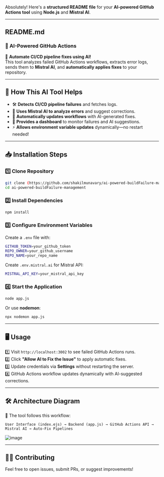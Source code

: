 Absolutely! Here's a **structured README file** for your **AI-powered GitHub Actions tool** using **Node.js** and **Mistral AI**.

---

## **README.md**

### **📌 AI-Powered GitHub Actions**
🚀 **Automate CI/CD pipeline fixes using AI!**  
This tool analyzes failed GitHub Actions workflows, extracts error logs, sends them to **Mistral AI**, and **automatically applies fixes** to your repository.

---

## **🔹 How This AI Tool Helps**
- 🛠 **Detects CI/CD pipeline failures** and fetches logs.
- 🤖 **Uses Mistral AI to analyze errors** and suggest corrections.
- 🔄 **Automatically updates workflows** with AI-generated fixes.
- 🔧 **Provides a dashboard** to monitor failures and AI suggestions.
- ⚡ **Allows environment variable updates** dynamically—no restart needed!

---

## **📥 Installation Steps**
### **1️⃣ Clone Repository**
```bash
git clone (https://github.com/shakilmunavary/ai-powered-buildFailure-management.git)
cd ai-powered-buildFailure-management
```

### **2️⃣ Install Dependencies**
```bash
npm install
```

### **3️⃣ Configure Environment Variables**
Create a `.env` file with:
```bash
GITHUB_TOKEN=your_github_token
REPO_OWNER=your_github_username
REPO_NAME=your_repo_name
```
Create `.env.mistral.ai` for Mistral API:
```bash
MISTRAL_API_KEY=your_mistral_api_key
```

### **4️⃣ Start the Application**
```bash
node app.js
```
Or use **nodemon**:
```bash
npx nodemon app.js
```

---

## **🖥️ Usage**
1️⃣ Visit `http://localhost:3002` to see failed GitHub Actions runs.  
2️⃣ Click **"Allow AI to Fix the Issue"** to apply automatic fixes.  
3️⃣ Update credentials via **Settings** without restarting the server.  
4️⃣ GitHub Actions workflow updates dynamically with AI-suggested corrections.

---

## **🛠 Architecture Diagram**
📌 The tool follows this workflow:
```
User Interface (index.ejs) → Backend (app.js) → GitHub Actions API → Mistral AI → Auto-Fix Pipelines
```
![image](https://github.com/user-attachments/assets/7c5b8f99-25bc-411f-ae90-96dc5a065723)


---


## **👨‍💻 Contributing**
Feel free to open issues, submit PRs, or suggest improvements!


